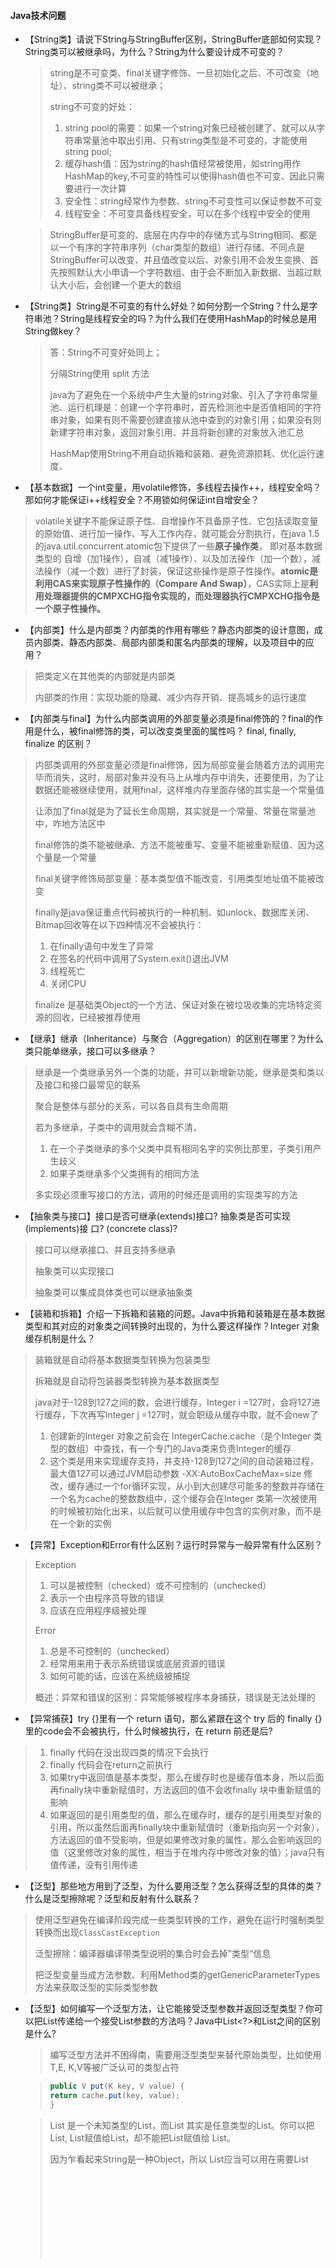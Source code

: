 #### Java技术问题

- 【String类】请说下String与StringBuffer区别，StringBuffer底部如何实现？String类可以被继承吗，为什么？String为什么要设计成不可变的？

  > string是不可变类、final关键字修饰、一旦初始化之后、不可改变（地址）、string类不可以被继承；
  >
  > string不可变的好处：
  >
  > 1. string pool的需要：如果一个string对象已经被创建了、就可以从字符串常量池中取出引用、只有string类型是不可变的，才能使用string pool;
  > 2. 缓存hash值：因为string的hash值经常被使用，如string用作HashMap的key,不可变的特性可以使得hash值也不可变、因此只需要进行一次计算
  > 3. 安全性：string经常作为参数、string不可变性可以保证参数不可变
  > 4. 线程安全：不可变具备线程安全，可以在多个线程中安全的使用

  > StringBuffer是可变的、底层在内存中的存储方式与String相同、都是以一个有序的字符串序列（char类型的数组）进行存储、不同点是StringBuffer可以改变、并且值改变以后、对象引用不会发生变换、首先按照默认大小申请一个字符数组、由于会不断加入新数据、当超过默认大小后，会创建一个更大的数组

- 【String类】String是不可变的有什么好处？如何分割一个String？什么是字符串池？String是线程安全的吗？为什么我们在使用HashMap的时候总是用String做key？

  > 答：String不可变好处同上；
  >
  > 分隔String使用 split 方法
  >
  > java为了避免在一个系统中产生大量的string对象、引入了字符串常量池、运行机理是：创建一个字符串时，首先检测池中是否值相同的字符串对象，如果有则不需要创建直接从池中查到的对象引用；如果没有则新建字符串对象，返回对象引用、并且将新创建的对象放入池汇总
  >
  > HashMap使用String不用自动拆箱和装箱、避免资源损耗、优化运行速度、

  

  

- 【基本数据】一个int变量，用volatile修饰，多线程去操作++，线程安全吗？那如何才能保证i++线程安全？不用锁如何保证int自增安全？

> volatile关键字不能保证原子性、自增操作不具备原子性、它包括读取变量的原始值、进行加一操作、写入工作内存，就可能会分割执行，在java 1.5的java.util.concurrent.atomic包下提供了一些**原子操作类**， 即对基本数据类型的 自增（加1操作），自减（减1操作）、以及加法操作（加一个数），减法操作（减一个数）进行了封装，保证这些操作是原子性操作。**atomic是利用CAS来实现原子性操作的（Compare And Swap）**，CAS实际上是**利用处理器提供的CMPXCHG指令实现的，而处理器执行CMPXCHG指令是一个原子性操作。**

- 【内部类】什么是内部类？内部类的作用有哪些？静态内部类的设计意图，成员内部类、静态内部类、局部内部类和匿名内部类的理解，以及项目中的应用？

> 把类定义在其他类的内部就是内部类
>
> 内部类的作用：实现功能的隐藏、减少内存开销、提高城乡的运行速度
>
> 

- 【内部类与final】为什么内部类调用的外部变量必须是final修饰的？final的作用是什么，被final修饰的类，可以改变类里面的属性吗？ final, finally, finalize 的区别？

> 内部类调用的外部变量必须是final修饰，因为局部变量会随着方法的调用完毕而消失，这时，局部对象并没有马上从堆内存中消失，还要使用，为了让数据还能被继续使用，就用final，这样堆内存里面存储的其实是一个常量值
>
> 让添加了final就是为了延长生命周期，其实就是一个常量、常量在常量池中，咋地方法区中
>
> final修饰的类不能被继承、方法不能被重写、变量不能被重新赋值、因为这个量是一个常量
>
> final关键字修饰局部变量：基本类型值不能改变、引用类型地址值不能被改变
>
> finally是java保证重点代码被执行的一种机制、如unlock、数据库关闭、Bitmap回收等在以下四种情况不会被执行：
>
> 1. 在finally语句中发生了异常
> 2. 在签名的代码中调用了System.exit()退出JVM
> 3. 线程死亡
> 4. 关闭CPU
>
> finalize 是基础类Object的一个方法、保证对象在被垃圾收集的完场特定资源的回收，已经被推荐使用

- 【继承】继承（Inheritance）与聚合（Aggregation）的区别在哪里？为什么类只能单继承，接口可以多继承？

> 继承是一个类继承另外一个类的功能，并可以新增新功能，继承是类和类以及接口和接口最常见的联系
>
> 聚合是整体与部分的关系，可以各自具有生命周期
>
> 若为多继承，子类中的调用就会含糊不清，
>
> 1. 在一个子类继承的多个父类中具有相同名字的实例比那里，子类引用产生歧义
> 2. 如果子类继承多个父类拥有的相同方法
>
> 多实现必须重写接口的方法，调用的时候还是调用的实现类写的方法

- 【抽象类与接口】接口是否可继承(extends)接口? 抽象类是否可实现(implements)接 口? (concrete class)?

> 接口可以继承接口、并且支持多继承
>
> 抽象类可以实现接口
>
> 抽象类可以集成具体类也可以继承抽象类

- 【装箱和拆箱】介绍一下拆箱和装箱的问题。Java中拆箱和装箱是在基本数据类型和其对应的对象类之间转换时出现的，为什么要这样操作？Integer 对象缓存机制是什么？

> 装箱就是自动将基本数据类型转换为包装类型
>
> 拆箱就是自动将包装器类型转换为基本数据类型
>
> java对于-128到127之间的数，会进行缓存，Integer  i =127时，会将127进行缓存，下次再写Integer j =127时，就会职级从缓存中取，就不会new了 
>
> 1. 创建新的Integer 对象之前会在 IntegerCache.cache（是个Integer  类型的数组）中查找，有一个专门的Java类来负责Integer的缓存
> 2. 这个类是用来实现缓存支持，并支持-128到127之间的自动装箱过程，最大值127可以通过JVM启动参数  -XX:AutoBoxCacheMax=size 修改，缓存通过一个for循环实现，从小到大创建尽可能多的整数并存储在一个名为cache的整数数组中，这个缓存会在Integer 类第一次被使用的时候被初始化出来，以后就可以使用缓存中包含的实例对象，而不是在一个新的实例
>
> 

- 【异常】Exception和Error有什么区别？运行时异常与一般异常有什么区别？

> Exception
>
> 1. 可以是被控制（checked）或不可控制的（unchecked）
> 2. 表示一个由程序员导致的错误
> 3. 应该在应用程序级被处理
>
> Error
>
> 1. 总是不可控制的（unchecked）
> 2. 经常用来用于表示系统错误或底层资源的错误
> 3. 如何可能的话，应该在系统级被捕捉
>
> 概述：异常和错误的区别：异常能够被程序本身捕获，错误是无法处理的

- 【异常捕获】try {}里有一个 return 语句，那么紧跟在这个 try 后的 finally {}里的code会不会被执行，什么时候被执行，在 return 前还是后?

> 1. finally 代码在没出现四类的情况下会执行
> 2. finally 代码会在return之前执行
> 3. 如果try中返回值是基本类型，那么在缓存时也是缓存值本身，所以后面再finally块中重新赋值时，方法返回的值不会收finally 块中重新赋值的影响
> 4. 如果返回的是引用类型的值，那么在缓存时，缓存的是引用类型对象的引用，所以虽然后面再finally块中重新赋值时（重新指向另一个对象），方法返回的值不受影响，但是如果修改对象的属性，那么会影响返回的值（这里修改对象的属性，相当于在堆内存中修改对象的值）；java只有值传递，没有引用传递

- 【泛型】那些地方用到了泛型，为什么要用泛型？怎么获得泛型的具体的类？什么是泛型擦除呢？泛型和反射有什么联系？

> 使用泛型避免在编译阶段完成一些类型转换的工作，避免在运行时强制类型转换而出现`ClassCastException`
>
> 泛型擦除：编译器编译带类型说明的集合时会去掉”类型“信息
>
> 把泛型变量当成方法参数、利用Method类的getGenericParameterTypes方法来获取泛型的实际类型参数

- 【泛型】如何编写一个泛型方法，让它能接受泛型参数并返回泛型类型？你可以把List<String>传递给一个接受List<Object>参数的方法吗？Java中List<?>和List<Object>之间的区别是什么?

> 编写泛型方法并不困得南，需要用泛型类型来替代原始类型，比如使用T,E, K,V等被广泛认可的类型占符

> ```java
> public V put(K key, V value) {
> return cache.put(key, value);
> }
> ```

>  List<?> 是一个未知类型的List，而List<Object> 其实是任意类型的List。你可以把List<String>, List<Integer>赋值给List<?>，却不能把List<String>赋值给 List<Object>。  
>
> 因为乍看起来String是一种Object，所以 List<String>应当可以用在需要List<Object>的地方，但是事实并非如此。真这样做的话会导致编译错误。如 果你再深一步考虑，你会发现Java这样做是有意义的，因为List<Object>可以存储任何类型的对象包括String, Integer等等，而List<String>却只能用来存储Strings。
>
> List<Object> objectList;
>
> List<String> stringList;
>
> objectList = stringList; //compilation error incompatible types

- 【泛型与反射】通过反射获得泛型的实际类型参数？父类子类使用泛型，其中使用泛型需要注意什么问题？

> 通过ParameterizedType
>
> （1）List<? extends T>适用于读取数据，读取出来的数据全部用T类型接收。如果我们往此list中添加T类型不同的子类的话，各种子类无法相互转换，因此不能添加元素，但可接受初始赋值。
>
> （2）List<? super T>适用于添加元素，只能添加T类型或其子类类型。因为这些类型都能转换为？表示的类型（向上转型），因此我们可以对此list添加元素。只能用Object类型来接收获取到的元素，但是这些元素原本的类型会丢失，因此最好不要使用此泛型来获取元素。

- 【反射】如何防止反射序列化攻击单例？反射中有个暴力访问权限方法，这个方法怎么实现的？如何避免发射攻击？

> abstract、无法实例化、反射无能为力

- 【类加载机制】Person p = new Person()请写一下类的加载过程？在加载过程分别对Person类中的常量，变量，构造方法，成员方法做了什么处理？

> 1. new 用到了person.class 所以会先找到Person.class文件，并加载到内存中
> 2. 执行该类中的static代码块，如果有的话，给Person.class类进行初始化
> 3. 在堆内存中开辟空间分配内存地址
> 4. 咋对内存中建立对象的特有属性，并进行默认初始化
> 5. 对属性进行显示初始化
> 6. 对对象进行构造代码块进行初始化
> 7. 对对象进行与之对应的构造函数进行初始化
> 8. 将内存地址付给栈内存中的p变量

- 【多线程】多线程具有什么优点和缺点？为什么说开启大量的线程,会降低程序的性能，那么该如何做才能降低性能？

> 优点：
>
> 1. 将耗时较长的操作（网络请求、图片下载、音频下载、数据库访问等），放在子线程执行，可以防止主线程卡死；
> 2. 可以发挥多核处理的优势，提升cpu效率
>
> 缺点：
>
> 1. 每开辟一个子线程就消耗一定的资源
> 2. 会造成代码的阅读星变差
> 3. 如果出现多个线程同时访问一个资源，会出现资源争夺的情况

- 【锁机制】谈谈对Synchronized关键字，类锁，方法锁，重入锁的理解？对象锁和类锁是否会互相影响？

> Synchronized是一个java关键字，需要原子性、可见性、有序性三种特性的时候作为一种解决方案
>
> Synchronized修饰一个代码块，修饰一个方法、修饰一个静态方法、修饰一个类
>
> 类锁和对象锁不同，synchronized修饰不加static的方法，锁是加载单个对象上，不同的对象没有竞争关系，修饰加了static方法，锁是加载类上，这个类所有的对象竞争一把锁。
>
> 重入锁支持一个线程对资源的重复加锁
>
> ```java
> 	synchronized (this) {
> 				System.out.println("第1次获取锁，这个锁是：" + this);
> 				int index = 1;
> 				while (true) {
> 					synchronized (this) {
> 						System.out.println("第" + (++index) + "次获取锁，这个锁是：" + this);
> 					}
> 					if (index == 10) {
> 						break;
> 					}
> 				}
> ```
> 

- 【反射】什么是反射机制？反射机制的优缺点？通过设置setAccessible(true)暴力访问权限有什么危害？

> 反射是为了能够动态加载一个类，动态的调用一个方法，动态的访问一个属性等动态要求而设计的，出发点就在于JVM会为每个类创建一个java.lang.Class类的实例，通过改队形可以获取这个类的信息，然后通过使用java.lang.reflect包下的API以达到各种动态需求。
>
> 反射机制是在运行状态中，对于任意一个类，都能够知道这个类的所有属性和方法，对于任意一个对象，都能够调用它的任意一个方法和属性，这种动态获取的信息以及动态调用对象的方法功能称为java语言的反射机制
>
> 优点：运行期类型的判断，动态类加载，动态代理使用反射
>
> 缺点：性能是一个问题，反射相当于一个系列解释操作，通过jvm要做的事情，性能比直接的java代码要慢很多

- 【同步锁】静态同步锁与普通同步锁的区别？具体有哪些使用场景……

> 静态同步锁锁住的是类实例
>
> 普通同步锁锁住的是对象自己



- 【面向对象】面向对象有哪些特征？继承，封装，多态，可以随意抽一个问细节？接口和抽象类有什么区别？

> 抽象类和接口的区别
>
> 1. 接口的方法默认是Public, 所有方法在接口中不能有实现（java8开始接口方法可以又默认实现）。抽象类可以有非抽象的方法
> 2. 接口中的实例变量默认是final类型的，而抽象类则不一定
> 3. 一个类实现接口要实现接口的所有方法，而抽象类不一定
> 4. 接口不能用new实现方法，但是可以声明，必须引用一个实现该接口的对象， 从设计层面讲，抽象是对类的抽象，是一种模板设计，接口是行为的抽象，是一种行为的规范

- 【并发】volatile这个关键字是怎么理解的？在并发环境中如何确保程序的可见性、顺序性和一致性？

> volatile保证可见性：
>
> 一旦一个共享变量（类的成员变量，类的静态成员变量）被volatile修饰，那么就具有了两层含义：
>
> 1. 保证了不同线程对这个变量进行操作的可见性，即一个线程修改了某个变量的值，这个新值对其他线程来说是立即可见的
> 2. 禁止指令重排序
>
> volatile不保证原子性：
>
> 自增操作不是原子操作，而且volatile无法保证对变量的任何操作都是原子性的，解决方法可以通过使用synchronized或者lock,保证原子性，也可以使用AtomiInteger
>
> volatile保证有序性
>
> volatile关键字禁止指令重排序有两层意思：
>
> 1. 当程序执行到volatile变量的读操作或者写操作时，在其签名的操作的更改肯定全都已经进行，且结果已经对后面的操作可见，在其后面的操作肯定还没有进行
> 2. 在进行质量优化时，不能将在堆volatile变量的读操作或者写操作的语句放在其后面执行，也不能把volatile变量后面的语句放到其签名执行

> 

- 【GC机制】垃圾回收机制的原理是什么？这一块主要是了解是否对java虚拟机有了解……

> JVM分配内存
>
> 识别哪些内存是垃圾需要回收
>
> 最后才是用什么方式回收
>
> 栈内存管理是顺序分配的，而且定长，不存在内存回收问题；而堆则是为java对象的实例随机分配内存，不定长度，所以存在内存分配和回收的问题
>
> 垃圾回收机制原理：
>
> 从程序的主要运行对象（如静态对象、寄存器、栈上指向对内存对象等）开始检查引用链，当遍历一遍后得到上述这些无法回收的对象和他们所引用的对象链，组成无法回收的对象集合，而其他孤立对象就作为垃圾回收
>
> GC为了能够正确释放对象，必须监控每一个对象的运行状态，包括对象的申请，引用，被引用，赋值等，GC都需要进行监控，监视对象状态是为了更加准确地、及时释放对象，而释放对象的根本原则就是该对象不再被引用
>
> 

- 【队列】队列有什么特征？队列底层是怎么实现的，为什么底层需要使用循环数组？

>   队列（queue）是一种基本的线性结构，其特点是先进先出（First In First Out, FIFO）。队列可以用数组或链表实现。当用数组实现时，为了提高空间利用率，数组要“循环使用”。如下图所示。
>
> ![img](https://img2018.cnblogs.com/blog/793003/201903/793003-20190309152842700-1916586858.png)
>
>    用循环数组的方式实现时，为了方便地判断队列是否为空或者满，可以采用以下方式：
>
>    1) 设队列最大容量为 max_size，那么要开一个长度为 max_size+1的数组。因为，队列为0, 1, ..., max_size 个元素共 max_size+1 种状态。
>
>    2) 如上图所示， 设 rear 为当前队列尾部元素在数组中的下标位置，front 为**当前队列头部元素的逻辑上前一个位置**的数组下标，存储队列元素的数组下标范围 0 ~ max_size，则：
>
> ​     初始时，front = rear = 0。
>
> ​     当有元素入队时，先判断是否满，不满则更新尾部位置 rear = (rear + 1) % (max_size + 1)，然后将新入队元素加到数组下标为 rear 处。
>
> ​     当有元素出队时，先判断是否空，不空则更新头部位置 front = (front + 1) % (max_size + 1)，然后该 front 位置元素为出队元素。
>
> ​     队列为满的条件是：(rear + 1) % (max_size + 1) == front。
>
> ​     队列为空的条件是：front == rear。

- 【Clone】如何实现对象克隆？深拷贝和浅拷贝区别？深拷贝和浅拷贝如何实现激活机制？

> 浅拷贝对于基本类型的变量而言是拷贝值，对引用数据类型拷贝对象本身，而不会拷贝引用
>
> 深拷贝对于基本数据类型而言拷贝的是值，对引用数据类型将会拷贝引用和对象
>
> 实现浅拷贝implements Cloneable即可实现super.clone()方法
>
> 实现深拷贝需要重写Cloneable方法，完全new一股新对象和引用
>
> 



#### 数据结构，数组，集合

- 【fail-fast】什么是Java集合的快速失败机制 “fail-fast”？这种情况会在什么场景下发生，具体分析一下？

> java集合的一种错误检测机制、当多个线程对集合进行结构上的改变操作时，可能会产生fail-fast机制
>
> 例如：两个线程1和2，线程1通过Iterator遍历集合A中的元素，某个时刻线程2修改了结合A的结构，这时候程序会抛出ConcurrentModificationException异常，从而产生fail-fast
>
> 

- 【HashMap】HashMap的实现机制，底层数据结构是什么？怎么样HashMap线程安全，HashMap和HashTable有什么区别？HashMap如果Hash冲突了怎么解决？

> HashMap在jdk1.8之前是数组加链表的形式
>
> 1.8之后是数组加链表加红黑树的形式，使用ConcurrentHashMap保证线程安全；
>
> HashMap和HashTable区别：
>
> HashMap运行传入空key和空值；
>
> HashTable是线程安全的
>
> HashMap遇到Hash冲突通过链表的形式存入，取时根据hash值相等之后通过equals方法比较key得出位置

- 【List集合】ArrayList，Vector和LinkList的区别，底层分别是怎么实现的，存储空间是如何扩容的？什么是加载因子？

> - LinkedList 同时实现了 List 接口和 Deque 接口，所以既可以将 LinkedList 当做一个有序容器，也可以将之看作一个队列（Queue），同时又可以看作一个栈（Stack）。虽然 LinkedList 和 ArrayList 一样都实现了 List 接口，但其底层是通过**双向链表**来实现的，所以 LinkedList 插入和删除元素的效率都要比 ArrayList 高，因此随机访问的效率也要比 ArrayList 低。
> - 简单总结一下
>   - 实现了List接口和Deque接口，是双端链表
>   - 支持高效的插入和删除操作
>   - 不是线程安全的
>
> ArrayList添加元素时如何扩容
>
> - 通过add方法添加元素，其操作是将指定的元素追加到此列表的末尾。[博客](https://github.com/yangchong211/YCBlogs)
> - 它的实现其实最核心的内容就是`ensureCapacityInternal`。这个函数其实就是**自动扩容机制的核心**。依次来看一下他的具体实现。
> - 当增加数据的时候，如果ArrayList的大小已经不满足需求时，那么就将数组变为原长度的1.5倍，之后的操作就是把老的数组拷到新的数组里面。例如，默认的数组大小是10，也就是说当我们`add`10个元素之后，再进行一次add时，就会发生自动扩容，数组长度由10变为了15具体情况如下所示。

> 门限值等于（负载因子）x（容量），如果构建 HashMap的时候没有指定它们，那么就是依据相应的默认常量值。



- 【HashSet】HashSet是如何保证数据不可重复的？HashSet和TreeSet有什么区别？TreeMap和TreeSet在排序时如何比较元素？Collections工具类中的sort()方法如何比较元素？

> TreeSet是根据二叉树实现的，也就是TreeMap，放入数据不能重复而且不能为null,可以重写compareTo方法来确定元素大小，从而进行升序排序

> HashSet是根据hashCode来决定存储位置的，是通过HashMap来实现的，所以对象必须实现hashCode方法，存储的数据无序不能重复，可以存储null，但是只能存一个
>
> HashSet添加元素时，HashSet会将该操作转换为向HashMap添加键值对，如果HashMap中包含key值与待插入元素相等的键值对（hashCode()方法返回值相等，通过equals()方法比较也返回true）,则待添加的键值对的value会覆盖原有数据，单key不会有所改变

- 【HashMap】为什么HashMap中String、Integer这样的包装类适合作为K？如果我想要让自己的Object作为K应该怎么办呢？
- 【ConcurrentHashMap】ConcurrentHashMap和Hashtable的区别？ConcurrentHashMap的具体实现知道吗？ConcurrentHashMap是如何实现分段锁？ConcurrentHashMap 如何实现高效地线程安全？
- 【HashMap】HashMap 的 table的容量如何确定？loadFactor 是什么？ 该容量如何变化？这种变化会带来什么问题？
- 【数组】在java中，声明一个数组过程中，是如何分配内存的？如何实现数组逆置？如何权衡是使用无序的数组还是有序的数组？怎么判断数组是 null 还是为空？


#### 网络技术

- 【网络请求】常用的HTTP方法有哪些？post和get请求有什么区别？实际开发中涉及账号登录使用哪种请求？

> ![Image.png](http://upload-images.jianshu.io/upload_images/4432347-2d11d6fe54d62e5e.png?imageMogr2/auto-orient/strip%7CimageView2/2/w/1240)
>
> get和post区别：
>
> 1. get请求参数是直接放到url后面的，而post请求时放在请求体中
> 2. get请求参数拼接的url的长度会根据浏览器的不同实现有一定限制，而post请求参数长度没有限制
> 3. get请求方便测试，直接输入地址即可，而post请求不方便测试，需要借助代码或者工具进行发送

- 【HTTPS】讲讲 HTTPS 是怎么做加密的？讲讲非对称加密算法。哪些网站需要用到Https？
- 【HTTP】说一下 HTTP 协议请求头我们常用的 3 个字段？什么是长连接，无状态？Cookie，Session，Token有啥区别？

> Cookie是计算机存储在浏览器目录中的文本文件，当浏览器运行时，存储在RAM中发挥作用，用户从网站或者服务退出，Cookie可存储在用户本地硬盘上面
>
> Session是对于服务器来说的，客户端是没有Session一说的，Session是服务器在客户端连接时添加客户端连接标志的，最终会在服务器软件Tomcat转化一个临时Cookie发送给客户端，当客户端第一请求时服务器会检查是否携带了这个Session，如果没有则会添加Session，如果有就拿出这个Session
>
> token是用户身份验证方式，令牌，最简单的token组成uid，time，sign

- 【Http和Https】说一下http和HTTPS的区别？HTTPS工作原理是什么？HTTP通信机制需要经历那些步骤？TCP和UDP有什么区别？TCP的3次握手和四次挥手，说一下这个过程，第三次握手的作用是什么？


#### 数据算法

- 【二叉树】了解二叉树的遍历么？讲一讲他们。那个数据结构用到了二叉树？有什么可以优化的？


#### Android技术问题

##### 基础组件

- 【数据结构】SparseArray在HashMap上面的改进，大概是如何改进的，说一下原理？
- 【Activity组件】Activity启动模式有哪些？具体说一下使用场景，并绘制进出栈的图形？从非activity中开启activity为什么要添加flag，不添加会出现什么问题？
- 【Service】Service的生命周期与启动方法由什么区别？Service先start再bind如何关闭service，为什么bindService可以跟Activity生命周期联动？
- 【BroadcastReceive】广播有哪些注册方式？有什么区别？广播发送和接收原理是什么[binder如何运作的]？
- 【Fragment之懒加载】Fragment是如何做懒加载的？有那几个重要的方法？如何实现？fragment中为什么有时getActivity()会为null？Fragment试图为什么有的时候会重叠，怎么产生的，又如何解决？
- 【Token，Cookie】如何解决登陆过期问题？Token在开发中有什么作用，具体怎么实现的？Token和Cookie有什么区别？
- 【View绘制】LinerLayout跟RelativeLayout的绘制原理？RelativeLayout两次都测量什么……？
- 【View】requestLayout()、invalidate()与postInvalidate()有什么区别？
- 【SurfaceView】SurfaceView与View有何区别？SurfaceView为何不会造成卡顿？SurfaceView替换方案怎么做？
- 【滑动冲突】如何解决ScrollView和RecylerView相同方法的滑动冲突？滑动冲突解决的思想是什么？
- 【事件体系】事件传递流程是什么？主要有哪些方法，请说一下这些方法的作用……
- 【事件体系】事件传递流程和OnTouchListener的关系，那个先执行？事件分发中的onTouch 和onTouchEvent 有什么区别，又该如何使用？
- 【Handler机制】Looper从消息队列中取出消息后，如何传递给handler？消息队列MessageQuee底层怎么实现的？
- 【Handler机制】子线程中是否可以new一个handler对象？会出现什么问题，为什么？
- 【多线程】Android中为什么要使用多线程，说下多线程？Android线程有几种？分别说一下各自的作用？
- 【线程池】为什么说Android开启多个线程容易损耗性能？对线程池原理理解吗？使用线程池有哪些优势，具体结合案例说说……
- 【内存泄漏】常见的内存泄漏有哪些？又是如何解决这些内存泄漏的？并且针对常见的内存泄漏造成的原因是什么？
- 【ANR】ANR是怎么造成的？怎么去解决？用第三方bug管理平台会有日志吧，与异常崩溃日志有什么区别？
- 【图片加载框架】说一下你常用图片加载框架的缓存实现是怎么进行的[三级缓存机制]？LRUCache原理……
- 【动画机制】常见的动画有哪些？具体有哪些使用场景？Animation动画框架实现原理？动画可以改变相应的事件和位置吗？为什么？
- 【四种引用】说一下四中引用的区别和使用场景，什么情况下会导致应用内存空间不足？弱引用和软引用有什么区别？
- 【RecyclerView】说一下RecyclerView绘制步骤和复用机制，复用机制底层是用什么数据结构？还可以问问滑动冲突问题……
- 【OOM】OOM是什么？有哪些场景会造成OOM，如何解决？那么Oom是否可以try catch？为什么？
- 【多进程通信】常见的跨进程通信方式，AIDL的实现原理？bindler通信机制说一下
- 【Retrfit】注解如何获取，反射为何耗性能？了解动态注解吗，说一下Retrfit网络加载框架是如何进行动态注解的？
- 【设计模式】说说你对设计模式的理解，开发过程中主要用到了哪些设计模式？【这个问题回答一定要是自己熟悉的，面试官一般是追问】
- 【性能优化】常用的性能优化有哪些？如何进行布局优化，网路优化，内存泄漏优化等等？

> 布局优化：
>
> 布局优化的核心就是尽量减少布局文件的层级，常见的方式有：
>
> - 多嵌套情况下可使用RelativeLayout减少嵌套。
> - 布局层级相同的情况下使用LinearLayout，它比RelativeLayout更高效。
> - 使用<include>标签重用布局、<merge>标签减少层级、<ViewStub>标签懒加载。
> - 当有多个组件有相似的属性时，可以使用styles，复用样式定义；
> - 通过定义drawable来替代图片资源的使用，降低内存消耗；
>
> 网路优化：
>
> 图片网络优化
>
> - 比如我之前看到豆瓣接口，提供一种加载图片方式特别好。接口返回图片的数据有三种，一种是高清大图，一种是正常图片，一种是缩略小图。当用户处于wifi下给控件设置高清大图，当4g或者3g模式下加载正常图片，当弱网条件下加载缩略图【也称与加载图】。
> - 简单来说根据用户的当前的网络质量来判断下载什么质量的图片（电商用的比较多）。豆瓣开源接口可以参考一下！
>
> 获取网络数据优化
>
> - 移动端获取网络数据优化的几个点
>
> - 连接复用：节省连接建立时间，如开启 keep-alive。
>
>   - 对于Android来说默认情况下HttpURLConnection和HttpClient都开启了keep-alive。只是2.2之前HttpURLConnection存在影响连接池的Bug，具体可见：Android HttpURLConnection及HttpClient选择
>
> - 请求合并：即将多个请求合并为一个进行请求，比较常见的就是网页中的CSS Image Sprites。如果某个页面内请求过多，也可以考虑做一定的请求合并。
>
> - 减少请求数据的大小：对于post请求，body可以做gzip压缩的，header也可以做数据压缩(不过只支持http)
>
>   - 返回数据的body也可以做gzip压缩，body数据体积可以缩小到原来的30%左右。（也可以考虑压缩返回的json数据的key数据的体积，尤其是针对返回数据格式变化不大的情况，支付宝聊天返回的数据用到了）
>
>   
>
>   网络请求异常拦截优化
>
> 在获取数据的流程中，访问接口和解析数据时都有可能会出错，我们可以通过拦截器在这两层拦截错误。
>
> - 1.在访问接口时，我们不用设置拦截器，因为一旦出现错误，Retrofit会自动抛出异常。比如，常见请求异常404，500，503等等。
> - 2.在解析数据时，我们设置一个拦截器，判断Result里面的code是否为成功，如果不成功，则要根据与服务器约定好的错误码来抛出对应的异常。比如，token失效，禁用同账号登陆多台设备，缺少参数，参数传递异常等等。
> - 3.除此以外，为了我们要尽量避免在View层对错误进行判断，处理，我们必须还要设置一个拦截器，拦截onError事件，然后使用ExceptionUtils，让其根据错误类型来分别处理。
> - 具体可以直接看lib中的ExceptionUtils类，那么如何调用呢？入侵性极低，不用改变之前的代码！

- 【差异化】了解过差异化打包吗？怎么实现？实现中遇到什么困难，怎么解决的？
- 【多渠道打包】了解过多渠道打包吗？怎么去实现？
- 【状态吗】常用的相应状态码有哪些？比如404，500，301等是什么意思？
- 【加密和解密】什么是对称加密和非对称加密？常见的加密和解密使用场景有哪些？RSA是属于什么加密方式？
- 【弹窗】Android添加弹窗崩溃(WindowManager$BadTokenException: Unable to add window)是什么原因造成的？
- 【源码分析】Acitivity中的setContentView都做了些什么？
- 【网络白名单】如何避免被抓包【实际上就是比较host】
- 【序列化】intent传递的数据有哪些？为什么intent传递对象数据时，需要序列化？
- 【Kotlin】有了解过kotlin吗？谈一谈与java有什么使用上的区别？
- 【Android8.0】了解新的技术吗？请谈谈对8.0的了解，有应用到实际开发吗？
- 【综合】App开发中遇到什么很难的困难？怎么解决的，花了多长时间？

> 1. 子线程中解析Crash日志并发送导致Anr的解决方式 https://blog.csdn.net/dongyaqin/article/details/87980801 
>
> 2. App启动时候存在白屏或者黑屏问题；解决方法：安卓问题15.0.0.4
> 3. 加载大图导致内存溢出的问题

- 【架构问题(大神分水岭)】项目的架构方式是什么？MVC和MVP有什么区别？开发中如果一个类的逻辑比较复杂，网络请求比较多，如何优化？
- 【插件化(大神分水岭)】说一下对插件化的理解？接下来说说热修复原理，插件化是如何进行加载插件的？
- 【组件化(大神分水岭)】说一下组件化的作用，有什么好处，如何重构代码的？主要是了解思路？

##### 优化相关

- 【Bitmap优化】Bitmap 使用需要注意哪些问题？Bitmap.recycle() 会立即回收么？什么时候会回收？如果没有地方使用这个 Bitmap，为什么垃圾回收不会直接回收它？

##### 复杂控件相关

- 【RecyclerView】RecyclerView滑动卡顿，请分析原因，并提供解决方案。TraceView都能看到哪些成分？
- 【LayoutManager】LayoutManager的源码原理说一下？自定义LayoutManager是怎么实现的？


##### 开源库

- 【Retrofit的实现与原理】Retrofit的实现与原理？那么什么是动态代理，有何特点？
- 【Glide】使用过什么图片加载库？Glide 的源码设计哪里很微妙？它是如何做图片三级缓存的？

> Glide：
>
> - 多种图片格式的缓存，适用于更多的内容表现形式（如Gif、WebP、缩略图、Video）
> - 生命周期集成（根据Activity或者Fragment的生命周期管理图片加载请求）
> - 高效处理Bitmap（bitmap的复用和主动回收，减少系统回收压力）
> - 高效的缓存策略，灵活（Picasso只会缓存原始尺寸的图片，Glide缓存的是多种规格），加载速度快且内存开销小（默认Bitmap格式的不同，使得内存开销是Picasso的一半）
>
>  答案： https://mp.weixin.qq.com/s/jcZA15M_1rvLbaiOYx7-YQ 
>
> 
>
> 

- 【ButterKnife】ButterKnife 是怎么做到布局绑定的？注解的原理是什么？分析一下它如何实现findid？
- 【OkHttp】官方为什么会把 HttpClient 和 HttpUrlConnection 替换为 OkHttp 默认实现？它有什么好处？

>  HttpClient 是一个 Apache 三方框架，android5.0被废弃
>
>  HttpURLConnection ：android2.2之后存在bug
>
> okhttp是专注于提升网络连接效率的http客户端。
> 1、它能实现同一ip和端口的请求重用一个socket，这种方式能大大降低网络连接的时间，和每次请求都建立socket，再断开socket的方式相比，降低了服务器服务器的压力。
> 2、okhttp 对http和https都有良好的支持。
> 3、okhttp 不用担心android版本变换的困扰。
> 4、成熟的网络请求解决方案，比HttpURLConnection更好用。
> 4、缺点，okhttp请求网络切换回来是在线程里面的，不是在主线程，不能直接刷新UI，需要我们手动处理。封装比较麻烦。
>

#### 设计模式

- 【单利模式】手写常见的单例模式代码？synchronized修饰方法和修饰类有什么区别？请简述它们使用场景和利弊？如何避免单利被反射攻击？

```JAVA
private volatile static Instance mInstance = null;

private Instance(){}

public static getInstance(){
    if(mInstance == null){
        synchronized(Instance.class){
            if(mInstance == null){
                mInstance  = new Instance();
            }
        }
    }
    return mInstance;
}

```

> 使用枚举单例就可以避免被反射攻击

#### 最后

- 你这边还有什么需要问吗？或者说有什么问题想要了解？【这个一定要说】
- 面试须知：Java基础题3-5个问题，Android基础题8到10个，进阶问题2到5个左右。总时长20到30分钟
- 回去等消息，会把面试结果通知你。如果当时没有给消息，估计就没戏呢！

